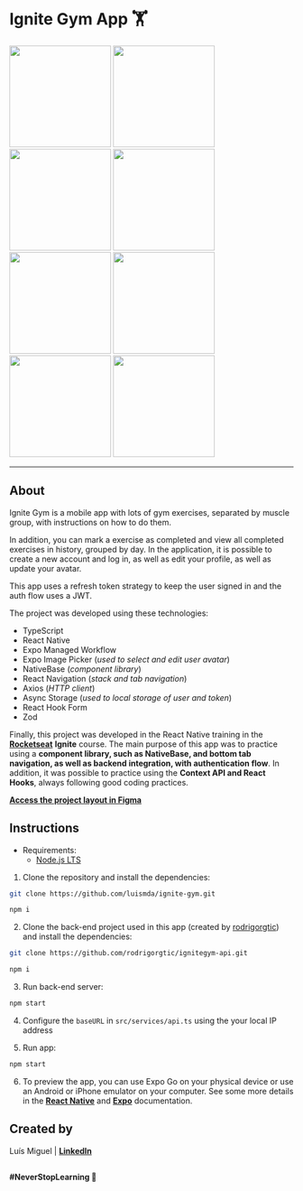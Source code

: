 # Ignite Gym App 🏋️

<img width="180" src="https://github.com/luismda/ignite-gym/assets/88680118/c767d13a-c1a2-48a5-be48-d2e5ae51450d" alt="" />
<img width="180" src="https://github.com/luismda/ignite-gym/assets/88680118/e07f58da-ed6b-4b24-af46-374d9482ebea" alt="" />
<img width="180" src="https://github.com/luismda/ignite-gym/assets/88680118/d8e4cce2-8bfd-4c8c-952c-aa85f8653f70" alt="" />
<img width="180" src="https://github.com/luismda/ignite-gym/assets/88680118/74008d98-e3db-4063-9f37-f579d8ebdf05" alt="" />
<img width="180" src="https://github.com/luismda/ignite-gym/assets/88680118/7ba35184-e604-4360-9072-34f71dea803c" alt="" />
<img width="180" src="https://github.com/luismda/ignite-gym/assets/88680118/f05668ee-38c4-4d68-94f6-81c1f300a843" alt="" />
<img width="180" src="https://github.com/luismda/ignite-gym/assets/88680118/b109c596-530c-4b76-ba44-dad1ad060c38" alt="" />
<img width="180" src="https://github.com/luismda/ignite-gym/assets/88680118/8b9826a1-9169-4853-b4b5-28b73e918b84" alt="" />

---

## About

Ignite Gym is a mobile app with lots of gym exercises, separated by muscle group, with instructions on how to do them. 

In addition, you can mark a exercise as completed and view all completed exercises in history, grouped by day. In the application, it is possible to create a new account and log in, as well as edit your profile, as well as update your avatar.

This app uses a refresh token strategy to keep the user signed in and the auth flow uses a JWT.

The project was developed using these technologies:

- TypeScript
- React Native
- Expo Managed Workflow
- Expo Image Picker (*used to select and edit user avatar*)
- NativeBase (*component library*)
- React Navigation (*stack and tab navigation*)
- Axios (*HTTP client*)
- Async Storage (*used to local storage of user and token*)
- React Hook Form
- Zod

Finally, this project was developed in the React Native training in the [**Rocketseat**](https://github.com/rocketseat-education) **Ignite** course. The main purpose of this app was to practice using a **component library, such as NativeBase, and bottom tab navigation, as well as backend integration, with authentication flow**. In addition, it was possible to practice using the **Context API and React Hooks**, always following good coding practices.

[**Access the project layout in Figma**](https://www.figma.com/community/file/1163926136397847279)

## Instructions

- Requirements:
  - [Node.js LTS](https://nodejs.org/en)

1. Clone the repository and install the dependencies:

```sh
git clone https://github.com/luismda/ignite-gym.git
```

```sh
npm i
```

2. Clone the back-end project used in this app (created by [rodrigorgtic](https://github.com/rodrigorgtic/ignitegym-api)) and install the dependencies:

```sh
git clone https://github.com/rodrigorgtic/ignitegym-api.git
```

```sh
npm i
```

3. Run back-end server:

```sh
npm start
```

4. Configure the `baseURL` in `src/services/api.ts` using the your local IP address

5. Run app:

```sh
npm start
```

6. To preview the app, you can use Expo Go on your physical device or use an Android or iPhone emulator on your computer. See some more details in the [**React Native**](https://reactnative.dev/docs/environment-setup?guide=quickstart) and [**Expo**](https://docs.expo.dev/get-started/expo-go/) documentation.

## Created by

Luís Miguel | [**LinkedIn**](https://www.linkedin.com/in/luis-miguel-dutra-alves/)

##

**#NeverStopLearning 🚀**
